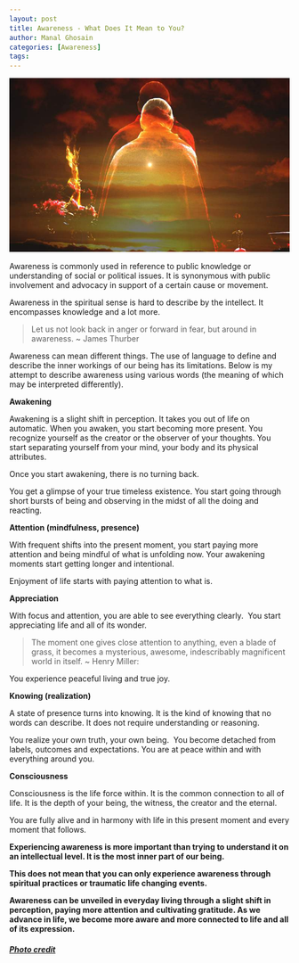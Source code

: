 ```yaml
---
layout: post
title: Awareness - What Does It Mean to You?
author: Manal Ghosain
categories: [Awareness]
tags:
---
```


![Awareness](/images/awareness.jpg)

Awareness is commonly used in reference to public knowledge or understanding of social or political issues. It is synonymous with public involvement and advocacy in support of a certain cause or movement. 

Awareness in the spiritual sense is hard to describe by the intellect. It encompasses knowledge and a lot more. 

> Let us not look back in anger or forward in fear, but around in awareness. ~ James Thurber

Awareness can mean different things. The use of language to define and describe the inner workings of our being has its limitations. Below is my attempt to describe awareness using various words (the meaning of which may be interpreted differently). 

**Awakening** 

Awakening is a slight shift in perception. It takes you out of life on automatic. When you awaken, you start becoming more present. You recognize yourself as the creator or the observer of your thoughts. You start separating yourself from your mind, your body and its physical attributes. 

Once you start awakening, there is no turning back. 

You get a glimpse of your true timeless existence. You start going through short bursts of being and observing in the midst of all the doing and reacting. 

**Attention (mindfulness, presence)** 

With frequent shifts into the present moment, you start paying more attention and being mindful of what is unfolding now. Your awakening moments start getting longer and intentional. 

Enjoyment of life starts with paying attention to what is. 

**Appreciation** 

With focus and attention, you are able to see everything clearly.  You start appreciating life and all of its wonder. 

> The moment one gives close attention to anything, even a blade of grass, it becomes a mysterious, awesome, indescribably magnificent world in itself. ~ Henry Miller:

You experience peaceful living and true joy. 

**Knowing (realization)** 

A state of presence turns into knowing. It is the kind of knowing that no words can describe. It does not require understanding or reasoning. 

You realize your own truth, your own being.  You become detached from labels, outcomes and expectations. You are at peace within and with everything around you. 

**Consciousness** 

Consciousness is the life force within. It is the common connection to all of life. It is the depth of your being, the witness, the creator and the eternal. 

You are fully alive and in harmony with life in this present moment and every moment that follows. 

**Experiencing awareness is more important than trying to understand it on an intellectual level. It is the most inner part of our being.** 

**This does not mean that you can only experience awareness through spiritual practices or traumatic life changing events.** 

**Awareness can be unveiled in everyday living through a slight shift in perception, paying more attention and cultivating gratitude. As we advance in life, we become more aware and more connected to life and all of its expression.** 

##### [Photo credit](http://www.flickr.com/photos/h-k-d/2219017209/)